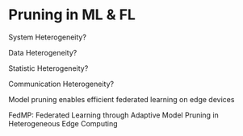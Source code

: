 # Pruning in ML & FL

System Heterogeneity?

Data Heterogeneity?

Statistic Heterogeneity?

Communication Heterogeneity?



Model pruning enables efficient federated learning on edge devices

FedMP: Federated Learning through Adaptive Model Pruning in Heterogeneous Edge Computing